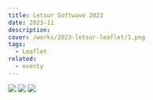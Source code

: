 ```yaml
---
title: Letsur Softwave 2023
date: 2023-11
description: 
cover: /works/2023-letsur-leaflet/1.png
tags:
  - Leaflet
related:
  - eventy
---
```


![](/works/2023-letsur-leaflet/1.png)
![](/works/2023-letsur-leaflet/2.png)
![](/works/2023-letsur-leaflet/3.png)

